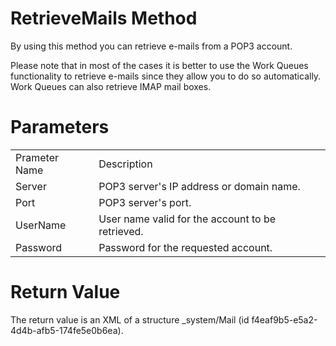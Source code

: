 # RetrieveMails Method

By using this method you can retrieve e-mails from a POP3 account.

Please note that in most of the cases it is better to use the Work Queues functionality to retrieve e-mails since they allow you to do so automatically. Work Queues can also retrieve IMAP mail boxes.

# Parameters

|               |                                                  |
|---------------|--------------------------------------------------|
| Prameter Name | Description                                      |
| Server        | POP3 server's IP address or domain name.         |
| Port          | POP3 server's port.                              |
| UserName      | User name valid for the account to be retrieved. |
| Password      | Password for the requested account.              |

# Return Value

The return value is an XML of a structure \_system/Mail (id f4eaf9b5-e5a2-4d4b-afb5-174fe5e0b6ea).
